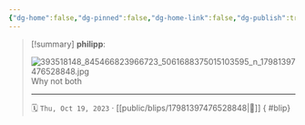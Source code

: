 ```yaml
---
{"dg-home":false,"dg-pinned":false,"dg-home-link":false,"dg-publish":true,"type":"blip","disabled rules":["yaml-title","yaml-title-alias","file-name-heading"],"title":"philipp on instagram @ 2023-10-19","created-date":"2023-10-19T16:00:00","updated-date":"2025-05-02T17:43:08","dg-path":"blips/17981397476528848.md","permalink":"/blips/17981397476528848/","dgPassFrontmatter":true}
---
```


> [!summary] **philipp**:
>
> ![393518148_845466823966723_5061688375015103595_n_17981397476528848.jpg](/img/user/attachments/393518148_845466823966723_5061688375015103595_n_17981397476528848.jpg)
> Why not both
> - - -
>
> 🗓️ `Thu, Oct 19, 2023` · [[public/blips/17981397476528848\|🔗]]
{ #blip}

